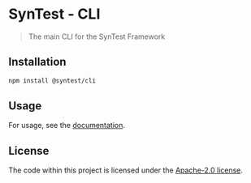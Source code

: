 # SynTest - CLI

> The main CLI for the SynTest Framework

## Installation

```bash
npm install @syntest/cli
```

## Usage

For usage, see the [documentation](https://www.syntest.org/docs).

## License

The code within this project is licensed under the [Apache-2.0 license](LICENSE).
